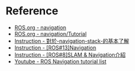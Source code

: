 # Reference
- [ROS.org - navigation](http://wiki.ros.org/navigation)
- [ROS.org - navigation/Tutorial](https://wiki.ros.org/navigation/Tutorials)  
- [Instruction - 對於-navigation-stack-的基本了解](https://charlyhuangrostutorial.wordpress.com/2016/03/04/%E5%B0%8D%E6%96%BC-navigation-stack-%E7%9A%84%E5%9F%BA%E6%9C%AC%E4%BA%86%E8%A7%A3/comment-page-1/)   
- [Instruction - [ROS#13]Navigation](https://ithelp.ithome.com.tw/articles/10222020)   
- [Instruction - [ROS#8]SLAM & Navigation介紹](https://ithelp.ithome.com.tw/articles/10219552)   
- [Youtube - ROS Navigation tutorial list](https://www.youtube.com/playlist?list=PLK0b4e05LnzZA_fWYi1_VEuBzNw9BGo6s)   